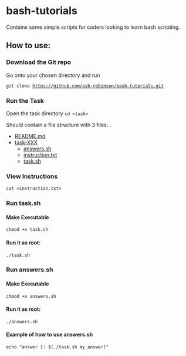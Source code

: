# bash-tutorials
Contains some simple scripts for coders looking to learn bash scripting.

## How to use:

### Download the Git repo
Go onto your chosen directory and run

<code>git clone https://github.com/ash-robinson/bash-tutorials.git</code>

### Run the Task

Open the task directory
<code>cd \<task></code>

Should contain a file structure with 3 files:
.
 * [README.md](./README-md)
 * [task-XXX](./task-XXX)
   * [answers.sh](./task-XXX/answers.sh)
   * [instruction.txt](./task-XXX/instruction.txt)
   * [task.sh](./task-XXX/task.sh)


### View Instructions

<code>cat \<instruction.txt></code>

### Run task.sh

#### Make Executable

<code>chmod +x task.sh</code>

#### Run it as root:

<code>./task.sh</code>

### Run answers.sh

#### Make Executable

<code>chmod +x answers.sh</code>

#### Run it as root:

<code>./answers.sh</code>

#### Example of how to use answers.sh
<code>echo "answer 1:  $(./task.sh my_answer)"</code>


